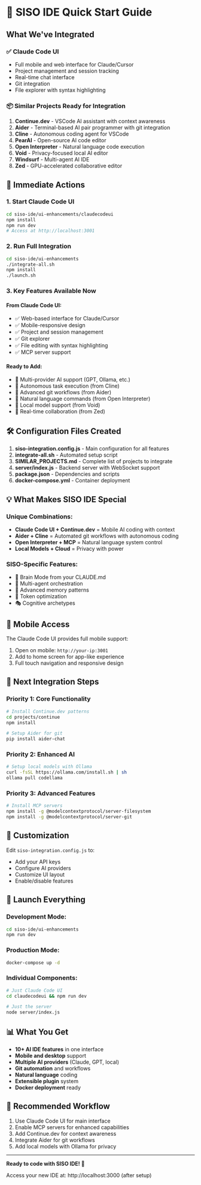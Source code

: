 # 🚀 SISO IDE Quick Start Guide

## What We've Integrated

### ✅ Claude Code UI
- Full mobile and web interface for Claude/Cursor
- Project management and session tracking
- Real-time chat interface
- Git integration
- File explorer with syntax highlighting

### 📦 Similar Projects Ready for Integration

1. **Continue.dev** - VSCode AI assistant with context awareness
2. **Aider** - Terminal-based AI pair programmer with git integration  
3. **Cline** - Autonomous coding agent for VSCode
4. **PearAI** - Open-source AI code editor
5. **Open Interpreter** - Natural language code execution
6. **Void** - Privacy-focused local AI editor
7. **Windsurf** - Multi-agent AI IDE
8. **Zed** - GPU-accelerated collaborative editor

## 🎯 Immediate Actions

### 1. Start Claude Code UI
```bash
cd siso-ide/ui-enhancements/claudecodeui
npm install
npm run dev
# Access at http://localhost:3001
```

### 2. Run Full Integration
```bash
cd siso-ide/ui-enhancements
./integrate-all.sh
npm install
./launch.sh
```

### 3. Key Features Available Now

#### From Claude Code UI:
- ✅ Web-based interface for Claude/Cursor
- ✅ Mobile-responsive design  
- ✅ Project and session management
- ✅ Git explorer
- ✅ File editing with syntax highlighting
- ✅ MCP server support

#### Ready to Add:
- 🔧 Multi-provider AI support (GPT, Ollama, etc.)
- 🔧 Autonomous task execution (from Cline)
- 🔧 Advanced git workflows (from Aider)
- 🔧 Natural language commands (from Open Interpreter)
- 🔧 Local model support (from Void)
- 🔧 Real-time collaboration (from Zed)

## 🛠️ Configuration Files Created

1. **siso-integration.config.js** - Main configuration for all features
2. **integrate-all.sh** - Automated setup script
3. **SIMILAR_PROJECTS.md** - Complete list of projects to integrate
4. **server/index.js** - Backend server with WebSocket support
5. **package.json** - Dependencies and scripts
6. **docker-compose.yml** - Container deployment

## 💡 What Makes SISO IDE Special

### Unique Combinations:
- **Claude Code UI + Continue.dev** = Mobile AI coding with context
- **Aider + Cline** = Automated git workflows with autonomous coding
- **Open Interpreter + MCP** = Natural language system control
- **Local Models + Cloud** = Privacy with power

### SISO-Specific Features:
- 🧠 Brain Mode from your CLAUDE.md
- 🤖 Multi-agent orchestration
- 💾 Advanced memory patterns
- 🚀 Token optimization
- 🎭 Cognitive archetypes

## 📱 Mobile Access

The Claude Code UI provides full mobile support:
1. Open on mobile: `http://your-ip:3001`
2. Add to home screen for app-like experience
3. Full touch navigation and responsive design

## 🔗 Next Integration Steps

### Priority 1: Core Functionality
```bash
# Install Continue.dev patterns
cd projects/continue
npm install

# Setup Aider for git
pip install aider-chat
```

### Priority 2: Enhanced AI
```bash
# Setup local models with Ollama
curl -fsSL https://ollama.com/install.sh | sh
ollama pull codellama
```

### Priority 3: Advanced Features
```bash
# Install MCP servers
npm install -g @modelcontextprotocol/server-filesystem
npm install -g @modelcontextprotocol/server-git
```

## 🎨 Customization

Edit `siso-integration.config.js` to:
- Add your API keys
- Configure AI providers
- Customize UI layout
- Enable/disable features

## 🚀 Launch Everything

### Development Mode:
```bash
cd siso-ide/ui-enhancements
npm run dev
```

### Production Mode:
```bash
docker-compose up -d
```

### Individual Components:
```bash
# Just Claude Code UI
cd claudecodeui && npm run dev

# Just the server
node server/index.js
```

## 📊 What You Get

- **10+ AI IDE features** in one interface
- **Mobile and desktop** support
- **Multiple AI providers** (Claude, GPT, local)
- **Git automation** and workflows
- **Natural language** coding
- **Extensible plugin** system
- **Docker deployment** ready

## 🎯 Recommended Workflow

1. Use Claude Code UI for main interface
2. Enable MCP servers for enhanced capabilities
3. Add Continue.dev for context awareness
4. Integrate Aider for git workflows
5. Add local models with Ollama for privacy

---

**Ready to code with SISO IDE! 🚀**

Access your new IDE at: http://localhost:3000 (after setup)